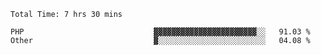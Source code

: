 <!--START_SECTION:waka-->

```text
Total Time: 7 hrs 30 mins

PHP                             ▓▓▓▓▓▓▓▓▓▓▓▓▓▓▓▓▓▓▓▓▓▓▓░░   91.03 %
Other                           ▓░░░░░░░░░░░░░░░░░░░░░░░░   04.08 %
```

<!--END_SECTION:waka-->
